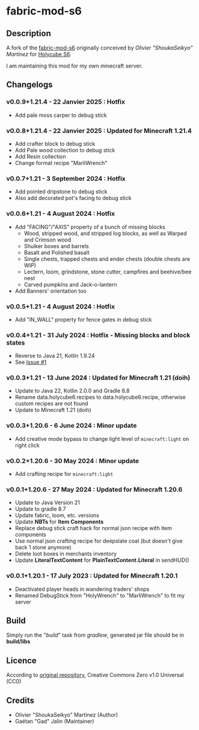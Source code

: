# fabric-mod-s6

## Description

A fork of the [fabric-mod-s6](https://gitlab.com/holycube/fabric-mod-s6) originally conceived by *Olivier "ShoukaSeikyo" Martinez* for [Holycube S6](https://www.holycube.fr/).

I am maintaining this mod for my own minecraft server.

## Changelogs

### v0.0.9+1.21.4 - 22 Janvier 2025 : Hotfix

- Add pale moss carper to debug stick

### v0.0.8+1.21.4 - 22 Janvier 2025 : Updated for **Minecraft 1.21.4**

- Add crafter block to debug stick
- Add Pale wood collection to debug stick
- Add Resin collection
- Change format recipe "MarliWrench"

### v0.0.7+1.21 - 3 September 2024 : Hotfix

- Add pointed dripstone to debug stick
- Also add decorated pot's facing to debug stick

### v0.0.6+1.21 - 4 August 2024 : Hotfix

- Add "FACING"/"AXIS" property of a bunch of missing blocks
  - Wood, stripped wood, and stripped log blocks, as well as Warped and Crimson wood
  - Shulker boxes and barrels
  - Basalt and Polished basalt
  - Single chests, trapped chests and ender chests (double chests are WIP)
  - Lectern, loom, grindstone, stone cutter, campfires and beehive/bee nest
  - Carved pumpkins and Jack-o-lantern
- Add Banners' orientation too

### v0.0.5+1.21 - 4 August 2024 : Hotfix

- Add "IN_WALL" property for fence gates in debug stick

### v0.0.4+1.21 - 31 July 2024 : Hotfix - Missing blocks and block states

- Reverse to Java 21, Kotlin 1.9.24
- See [Issue #1](https://github.com/AarnoldGad/fabric-mod-s6/issues/1)

### v0.0.3+1.21 - 13 June 2024 : Updated for **Minecraft 1.21** (doih)

- Update to Java 22, Kotlin 2.0.0 and Gradle 8.8
- Rename data.holycube6.recipes to data.holycube6.recipe, otherwise custom recipes are not found
- Update to Minecraft 1.21 (doih)

### v0.0.3+1.20.6 - 6 June 2024 : Minor update

- Add creative mode bypass to change light level of `minecraft:light` on right click

### v0.0.2+1.20.6 - 30 May 2024 : Minor update

- Add crafting recipe for `minecraft:light`

### v0.0.1+1.20.6 - 27 May 2024 : Updated for **Minecraft 1.20.6**

- Update to Java Version 21
- Update to gradle 8.7
- Update fabric, loom, etc. versions
- Update **NBTs** for **Item Components**
- Replace debug stick craft hack for normal json recipe with item components
- Use normal json crafting recipe for deepslate coal (but doesn't give back 1 stone anymore)
- Delete loot boxes in merchants inventory
- Update **LiteralTextContent** for **PlainTextContent.Literal** in sendHUD()

### v0.0.1+1.20.1 - 17 July 2023 : Updated for **Minecraft 1.20.1**
- Deactivated player heads in wandering traders' shops
- Renamed DebugStick from "HolyWrench" to "MarliWrench" to fit my server

## Build

Simply run the "*build*" task from *gradlew*, generated jar file should be in **build/libs**

## Licence

According to [original repository](https://gitlab.com/holycube/fabric-mod-s6), Creative Commons Zero v1.0 Universal (CC0)

## Credits

- Olivier "ShoukaSeikyo" Martinez (Author)
- Gaétan "Gad" Jalin (Maintainer)
